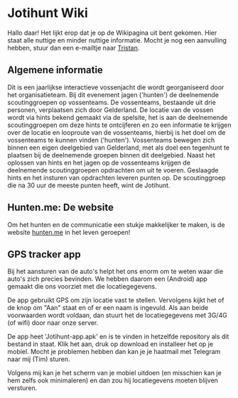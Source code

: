 # Jotihunt Wiki
Hallo daar! Het lijkt erop dat je op de Wikipagina uit bent gekomen. Hier staat alle nuttige en minder nuttige informatie. Mocht je nog een aanvulling hebben, stuur dan een e-mailtje naar [Tristan](mailto:info@tristandeboer.nl).

## Algemene informatie
Dit is een jaarlijkse interactieve vossenjacht die wordt georganiseerd door het organisatieteam. Bij dit evenement jagen ('hunten') de deelnemende scoutinggroepen op vossenteams. De vossenteams, bestaande uit drie personen, verplaatsen zich door Gelderland. De locatie van de vossen wordt via hints bekend gemaakt via de spelsite, het is aan de deelnemende scoutinggroepen om deze hints te ontcijferen en zo een informatie te krijgen over de locatie en  looproute van de vossenteams, hierbij is het doel om de vossenteams te kunnen vinden ('hunten'). Vossenteams bewegen zich binnen een eigen deelgebied van Gelderland, met als doel een tegenhunt te plaatsen bij de deelnemende groepen binnen dit deelgebied. Naast het oplossen van hints en het jagen op de vossenteams krijgen de deelnemende scoutinggroepen opdrachten om uit te voeren. Geslaagde hints en het insturen van opdrachten leveren punten op. De scoutinggroep die na 30 uur de meeste punten heeft, wint de Jotihunt. 

## Hunten.me: De website
Om het hunten en de communicatie een stukje makkelijker te maken, is de website [hunten.me](https://hunten.me) in het leven geroepen!

## GPS tracker app
Bij het aansturen van de auto's helpt het ons enorm om te weten waar die auto's zich precies bevinden. We hebben daarom een (Android) app gemaakt die ons voorziet met die locatiegegevens.

De app gebruikt GPS om zijn locatie vast te stellen. Vervolgens kijkt het of de knop om "Aan" staat en of er een naam is ingevuld. Als aan beide voorwaarden wordt voldaan, dan stuurt het de locatiegegevens met 3G/4G (of wifi) door naar onze server.

De app heet 'Jotihunt-app.apk' en is te vinden in hetzelfde repository als dit bestand in staat. Klik het aan, druk op download en installeer het op je mobiel. Mocht je problemen hebben dan kan je je haatmail met Telegram naar mij (Tim) sturen. 

Volgens mij kan je het scherm van je mobiel uitdoen (en misschien kan je hem zelfs ook minimaleren) en dan zou hij locatiegevens moeten blijven versturen.